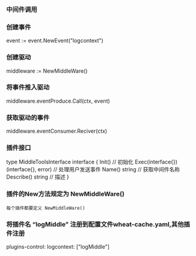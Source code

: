 ###  中间件调用


###  创建事件

event := event.NewEvent("logcontext")


### 创建驱动

middleware := NewMiddleWare()

### 将事件推入驱动

middleware.eventProduce.Call(ctx, event)


### 获取驱动的事件
middleware.eventConsumer.Reciver(ctx)



### 插件接口
type MiddleToolsInterface interface {
	Init()                                 // 初始化
	Exec(interface{}) (interface{}, error) // 处理用户发送事件
	Name() string                          // 获取中间件名称
	Describe() string                      // 描述
}

### 插件的New方法规定为  NewMiddleWare() 
    每个插件都要定义 NewMiddleWare()



### 将插件名 “logMiddle” 注册到配置文件wheat-cache.yaml,其他插件注册
plugins-control:
  logcontext: ["logMiddle"]









